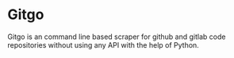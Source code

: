 # Gitgo
Gitgo is an command line based scraper for github and gitlab code repositories without using any API with the help of Python.   
